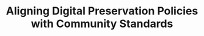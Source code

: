 ---
abstract: null
creators:
- McGovern, Nancy Yvonne
date: null
document_url: https://services.phaidra.univie.ac.at/api/object/o:294526/download
grand_parent: iPRES
institutions: []
keywords:
- beijing
landing_page_url: https://phaidra.univie.ac.at/o:294526
language: eng
layout: publication
license: CC BY-SA 3.0 AT
notes_url: null
parent: iPRES 2007
presentation_url: null
publication_type: presentation
size: 304820
source_name: iPRES
title: Aligning Digital Preservation Policies with Community Standards
year: 2007
---